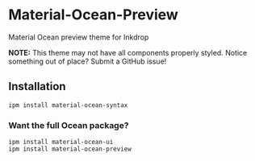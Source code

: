 # Material-Ocean-Preview

Material Ocean preview theme for Inkdrop

**NOTE:** This theme may not have all components properly styled. Notice something out of place? Submit a GitHub issue!

## Installation

```
ipm install material-ocean-syntax
```

### Want the full Ocean package?

```
ipm install material-ocean-ui
ipm install material-ocean-preview
```
